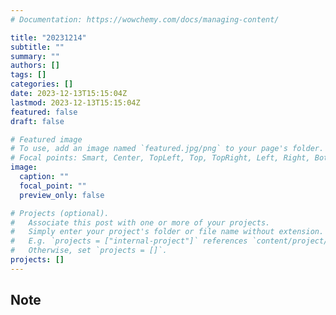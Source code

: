 ```yaml
---
# Documentation: https://wowchemy.com/docs/managing-content/

title: "20231214"
subtitle: ""
summary: ""
authors: []
tags: []
categories: []
date: 2023-12-13T15:15:04Z
lastmod: 2023-12-13T15:15:04Z
featured: false
draft: false

# Featured image
# To use, add an image named `featured.jpg/png` to your page's folder.
# Focal points: Smart, Center, TopLeft, Top, TopRight, Left, Right, BottomLeft, Bottom, BottomRight.
image:
  caption: ""
  focal_point: ""
  preview_only: false

# Projects (optional).
#   Associate this post with one or more of your projects.
#   Simply enter your project's folder or file name without extension.
#   E.g. `projects = ["internal-project"]` references `content/project/deep-learning/index.md`.
#   Otherwise, set `projects = []`.
projects: []
---
```


## Note

